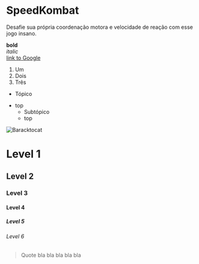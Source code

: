 # SpeedKombat
Desafie sua própria coordenação motora e velocidade de reação com esse jogo insano.

**bold**   
*italic*    
[link to Google](https://google.com)   

1. Um   
2. Dois   
3. Três   

- Tópico   
* top    
  - Subtópico   
  * top   
  

![Baracktocat](https://octodex.github.com/images/baracktocat.jpg)

# Level 1
## Level 2
### Level 3
#### Level 4
##### Level 5
###### Level 6

> Quote
> bla bla bla bla bla
